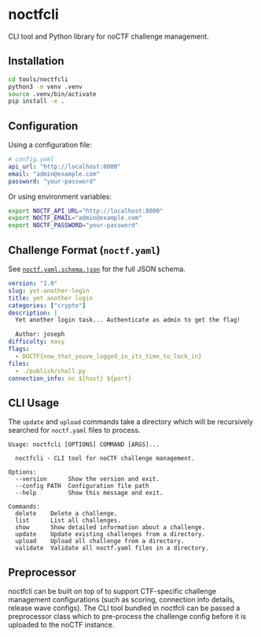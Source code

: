 # noctfcli

CLI tool and Python library for noCTF challenge management.

## Installation

```bash
cd tools/noctfcli
python3 -m venv .venv
source .venv/bin/activate
pip install -e .
```

## Configuration

Using a configuration file:

```yaml
# config.yaml
api_url: "http://localhost:8000"
email: "admin@example.com"
password: "your-password"
```

Or using environment variables:

```bash
export NOCTF_API_URL="http://localhost:8000"
export NOCTF_EMAIL="admin@example.com"
export NOCTF_PASSWORD="your-password"
```

## Challenge Format (`noctf.yaml`)

See [`noctf.yaml.schema.json`](./src/noctfcli/schema/noctf.yaml.schema.json) for the full JSON schema.

```yaml
version: "1.0"
slug: yet-another-login
title: yet another login
categories: ["crypto"]
description: |
  Yet another login task... Authenticate as admin to get the flag!

  Author: joseph
difficulty: easy
flags:
  - DUCTF{now_that_youve_logged_in_its_time_to_lock_in}
files:
  - ./publish/chall.py
connection_info: nc ${host} ${port}
```

## CLI Usage

The `update` and `upload` commands take a directory which will be recursively searched for `noctf.yaml` files to process.

```
Usage: noctfcli [OPTIONS] COMMAND [ARGS]...

  noctfcli - CLI tool for noCTF challenge management.

Options:
  --version      Show the version and exit.
  --config PATH  Configuration file path
  --help         Show this message and exit.

Commands:
  delete    Delete a challenge.
  list      List all challenges.
  show      Show detailed information about a challenge.
  update    Update existing challenges from a directory.
  upload    Upload all challenge from a directory.
  validate  Validate all noctf.yaml files in a directory.
```

## Preprocessor

noctfcli can be built on top of to support CTF-specific challenge management configurations (such as scoring, connection info details, release wave configs). The CLI tool bundled in noctfcli can be passed a preprocessor class which to pre-process the challenge config before it is uploaded to the noCTF instance.
